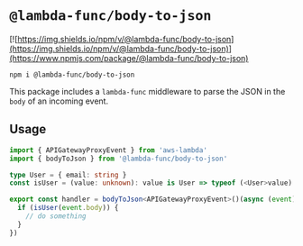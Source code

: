 # `@lambda-func/body-to-json`

[![https://img.shields.io/npm/v/@lambda-func/body-to-json](https://img.shields.io/npm/v/@lambda-func/body-to-json)](https://www.npmjs.com/package/@lambda-func/body-to-json)

```shell
npm i @lambda-func/body-to-json
```

This package includes a `lambda-func` middleware to parse the JSON in the `body` of an incoming event.

## Usage

```typescript
import { APIGatewayProxyEvent } from 'aws-lambda'
import { bodyToJson } from '@lambda-func/body-to-json'

type User = { email: string }
const isUser = (value: unknown): value is User => typeof (<User>value).email === 'string'

export const handler = bodyToJson<APIGatewayProxyEvent>()(async (event) => {
  if (isUser(event.body)) {
    // do something
  }
})
```
